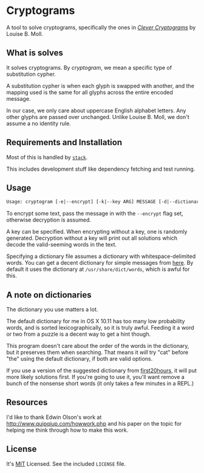 # Cryptograms

A tool to solve cryptograms, specifically the ones in
*[Clever Cryptograms][cleverc]* by Louise B. Moll.

[cleverc]: http://www.cryptogramsbylouise.com/CleverC.htm

## What is solves

It solves cryptograms. By *cryptogram*, we mean a specific type of
substitution cypher.

A substitution cypher is when each glyph is swapped with another, and the
mapping used is the same for all glyphs across the entire encoded message.

In our case, we only care about uppercase English alphabet letters. Any other
glyphs are passed over unchanged. Unlike Louise B. Moll, we don't assume a no
identity rule.

## Requirements and Installation

Most of this is handled by [`stack`][stack].

[stack]: https://github.com/commercialhaskell/stack

This includes development stuff like dependency fetching and test running.

## Usage

``` txt
Usage: cryptogram [-e|--encrypt] [-k|--key ARG] MESSAGE [-d|--dictionary ARG]
```

To encrypt some text, pass the message in with the `--encrypt` flag set,
otherwise decryption is assumed.

A key can be specified. When encrypting without a key, one is randomly
generated. Decryption without a key will print out all solutions which decode
the valid-seeming words in the text.

Specifying a dictionary file assumes a dictionary with whitespace-delimited
words. You can get a decent dictionary for simple messages from
[here][google-dict]. By default it uses the dictionary at
`/usr/share/dict/words`, which is awful for this.

## A note on dictionaries

The dictionary you use matters a lot.

The default dictionary for me in OS X 10.11 has too many low probability
words, and is sorted lexicographically, so it is truly awful. Feeding it a
word or two from a puzzle is a decent way to get a hint though.

This program doesn't care about the order of the words in the dictionary, but
it preserves them when searching. That means it *will* try "cat" before "the"
using the default dictionary, if both are valid options.

If you use a version of the suggested dictionary from [first20hours][], it
will put more likely solutions first. If you're going to use it, you'll want
remove a bunch of the nonsense short words (it only takes a few minutes in a
REPL.)

[first20hours]: https://github.com/first20hours

## Resources

I'd like to thank Edwin Olson's work at <http://www.quipqiup.com/howwork.php>
and his paper on the topic for helping me think through how to make this work.

## License

It's [MIT][] Licensed. See the included `LICENSE` file.

[MIT]: https://opensource.org/licenses/MIT

[google-dict]: https://github.com/first20hours/google-10000-english
